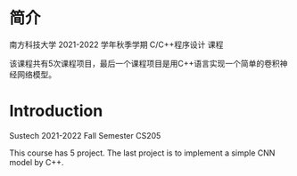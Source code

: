 # 简介
南方科技大学 2021-2022 学年秋季学期 C/C++程序设计 课程

该课程共有5次课程项目，最后一个课程项目是用C++语言实现一个简单的卷积神经网络模型。

# Introduction
Sustech 2021-2022 Fall Semester CS205

This course has 5 project. The last project is to implement a simple CNN model by C++.
